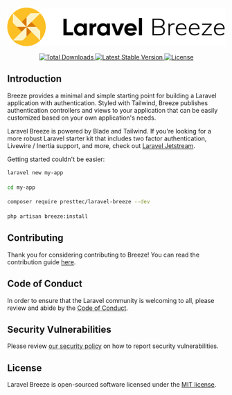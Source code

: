 <p align="center"><img src="/art/logo.svg" alt="Logo Laravel Breeze"></p>

<p align="center">
    <a href="https://packagist.org/packages/presttec/laravel-breeze">
        <img src="https://img.shields.io/packagist/dt/presttec/laravel-breeze" alt="Total Downloads">
    </a>
    <a href="https://packagist.org/packages/presttec/laravel-breeze">
        <img src="https://img.shields.io/packagist/v/presttec/laravel-breeze" alt="Latest Stable Version">
    </a>
    <a href="https://packagist.org/packages/presttec/laravel-breeze">
        <img src="https://img.shields.io/packagist/l/presttec/laravel-breeze" alt="License">
    </a>
</p>

## Introduction

Breeze provides a minimal and simple starting point for building a Laravel application with authentication. Styled with Tailwind, Breeze publishes authentication controllers and views to your application that can be easily customized based on your own application's needs.

Laravel Breeze is powered by Blade and Tailwind. If you're looking for a more robust Laravel starter kit that includes two factor authentication, Livewire / Inertia support, and more, check out [Laravel Jetstream](https://jetstream.laravel.com).

Getting started couldn't be easier:

```bash
laravel new my-app

cd my-app

composer require presttec/laravel-breeze --dev

php artisan breeze:install
```

## Contributing

Thank you for considering contributing to Breeze! You can read the contribution guide [here](.github/CONTRIBUTING.md).

## Code of Conduct

In order to ensure that the Laravel community is welcoming to all, please review and abide by the [Code of Conduct](https://laravel.com/docs/contributions#code-of-conduct).

## Security Vulnerabilities

Please review [our security policy](https://github.com/presttec/laravel-breeze/security/policy) on how to report security vulnerabilities.

## License

Laravel Breeze is open-sourced software licensed under the [MIT license](LICENSE.md).

